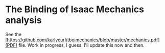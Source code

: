 The Binding of Isaac Mechanics analysis
=============

See the [https://github.com/karlyeurl/tboimechanics/blob/master/mechanics.pdf](PDF) file. Work in progress, I guess. I'll update this now and then.
